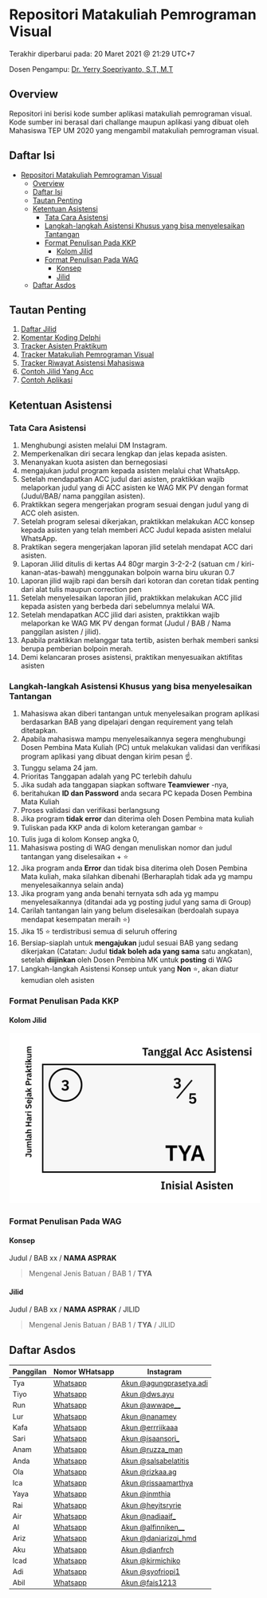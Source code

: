 # Repositori Matakuliah Pemrograman Visual

Terakhir diperbarui pada: 20 Maret 2021 @ 21:29 UTC+7

Dosen Pengampu: [Dr. Yerry Soepriyanto, S.T, M.T](https://scholar.google.com/citations?user=JruNllQAAAAJ&hl=en)

## Overview

Repositori ini berisi kode sumber aplikasi matakuliah pemrograman visual. Kode sumber ini berasal dari challange maupun aplikasi yang dibuat oleh Mahasiswa TEP UM 2020 yang mengambil matakuliah pemrograman visual.

## Daftar Isi

- [Repositori Matakuliah Pemrograman Visual](#repositori-matakuliah-pemrograman-visual)
  - [Overview](#overview)
  - [Daftar Isi](#daftar-isi)
  - [Tautan Penting](#tautan-penting)
  - [Ketentuan Asistensi](#ketentuan-asistensi)
    - [Tata Cara Asistensi](#tata-cara-asistensi)
    - [Langkah-langkah Asistensi Khusus yang bisa menyelesaikan Tantangan](#langkah-langkah-asistensi-khusus-yang-bisa-menyelesaikan-tantangan)
    - [Format Penulisan Pada KKP](#format-penulisan-pada-kkp)
      - [Kolom Jilid](#kolom-jilid)
    - [Format Penulisan Pada WAG](#format-penulisan-pada-wag)
      - [Konsep](#konsep)
      - [Jilid](#jilid)
  - [Daftar Asdos](#daftar-asdos)


## Tautan Penting

1. [Daftar Jilid](/daftar-judul.md)
2. [Komentar Koding Delphi](/komentar.md)
3. [Tracker Asisten Praktikum](https://tep.my.id/pv-asdos-kosong)
4. [Tracker Matakuliah Pemrograman Visual](https://tep.my.id/pv-tracker)
5. [Tracker Riwayat Asistensi Mahasiswa](https://tep.my.id/pv-tracker-kelas)
6. [Contoh Jilid Yang Acc](https://docs.google.com/spreadsheets/d/e/2PACX-1vRdobAxcaSManychgNh7PSZ6oCzVMsGSQBIk_gr6iecvZzvpWBoWefWZbR0mRv4Q_HbCJNAqTyGzn7P/pubhtml)
7. [Contoh Aplikasi](https://github.com/teknologi-pendidikan/matkul-pemrograman-visual)

## Ketentuan Asistensi

### Tata Cara Asistensi

1. Menghubungi asisten melalui DM Instagram.
2. Memperkenalkan diri secara lengkap dan jelas kepada asisten.
3. Menanyakan kuota asisten dan bernegosiasi
4. mengajukan judul program kepada asisten melalui chat WhatsApp.
5. Setelah mendapatkan ACC judul dari asisten, praktikkan wajib melaporkan judul yang di ACC asisten ke WAG MK PV dengan format (Judul/BAB/ nama panggilan asisten).
6. Praktikkan segera mengerjakan program sesuai dengan judul yang di ACC oleh asisten.
7. Setelah program selesai dikerjakan, praktikkan melakukan ACC konsep kepada asisten yang telah memberi ACC Judul kepada asisten melalui WhatsApp.
8. Praktikan segera mengerjakan laporan jilid setelah mendapat ACC dari asisten.
9. Laporan Jilid ditulis di kertas A4 80gr margin 3-2-2-2 (satuan cm / kiri-kanan-atas-bawah) menggunakan bolpoin warna biru ukuran 0.7
10. Laporan jilid wajib rapi dan bersih dari kotoran dan coretan tidak penting dari alat tulis maupun correction pen
11. Setelah menyelesaikan laporan jilid, praktikkan melakukan ACC jilid kepada asisten yang berbeda dari sebelumnya melalui WA.
12. Setelah mendapatkan ACC jilid dari asisten, praktikkan wajib melaporkan ke WAG MK PV dengan format (Judul / BAB / Nama panggilan asisten / jilid).
13. Apabila praktikkan melanggar tata tertib, asisten berhak memberi sanksi berupa pemberian bolpoin merah.
14. Demi kelancaran proses asistensi, praktikan menyesuaikan aktifitas asisten

### Langkah-langkah Asistensi Khusus yang bisa menyelesaikan Tantangan

1. Mahasiswa akan diberi tantangan untuk menyelesaikan program aplikasi berdasarkan BAB yang dipelajari dengan requirement yang telah ditetapkan.
2. Apabila mahasiswa mampu menyelesaikannya segera menghubungi Dosen Pembina Mata Kuliah (PC) untuk melakukan validasi dan verifikasi program aplikasi yang dibuat dengan kirim pesan ☝️.
3. Tunggu selama 24 jam.
4. Prioritas Tanggapan adalah yang PC terlebih dahulu
5. Jika sudah ada tanggapan siapkan software **Teamviewer** -nya,
6. beritahukan **ID dan Password** anda secara PC kepada Dosen Pembina Mata Kuliah
7. Proses validasi dan verifikasi berlangsung
8. Jika program **tidak error** dan diterima oleh Dosen Pembina mata kuliah
9. Tuliskan pada KKP anda di kolom keterangan gambar ⭐
10. Tulis juga di kolom Konsep angka 0,
11. Mahasiswa posting  di WAG dengan menuliskan nomor dan judul tantangan yang diselesaikan + ⭐
12. Jika program anda **Error** dan tidak bisa diterima oleh Dosen Pembina Mata kuliah, maka silahkan dibenahi (Berharaplah tidak ada yg mampu menyelesaikannya selain anda)
13. Jika program yang anda benahi ternyata sdh ada yg mampu menyelesaikannya (ditandai ada yg posting judul yang sama di Group)
14. Carilah tantangan lain yang belum diselesaikan (berdoalah supaya mendapat kesempatan meraih ⭐)
15. Jika 15 ⭐ terdistribusi semua di seluruh offering
16. Bersiap-siaplah untuk **mengajukan** judul sesuai BAB yang sedang dikerjakan (Catatan: Judul **tidak boleh ada yang sama** satu angkatan), setelah **diijinkan** oleh Dosen Pembina MK untuk **posting** di WAG
17. Langkah-langkah Asistensi Konsep untuk yang **Non** ⭐, akan diatur kemudian oleh asisten

### Format Penulisan Pada KKP

#### Kolom Jilid

![Penulisan Jilid](/docs/penulisan-kkp-jilid.jpg)

### Format Penulisan Pada WAG

#### Konsep

Judul / BAB xx / **NAMA ASPRAK**

> Mengenal Jenis Batuan / BAB 1 / **TYA**

#### Jilid

Judul / BAB xx / **NAMA ASPRAK** / JILID

> Mengenal Jenis Batuan / BAB 1 / **TYA** / JILID

## Daftar Asdos

| Panggilan | Nomor WHatsapp                          | Instagram                                                          |
| --------- | --------------------------------------- | ------------------------------------------------------------------ |
| Tya       | [Whatsapp](https://wa.me/6281249319720) | [Akun @agungprasetya.adi](https://instagram.com/agungprasetya.adi) |
| Tiyo      | [Whatsapp](https://wa.me/62)            | [Akun @dws.ayu](https://instagram.com/dws.ayu)                     |
| Run       | [Whatsapp](https://wa.me/62)            | [Akun @awwape__](https://instagram.com/awwape__)                   |
| Lur       | [Whatsapp](https://wa.me/62)            | [Akun @nanamey](https://instagram.com/nanamey)                     |
| Kafa      | [Whatsapp](https://wa.me/62)            | [Akun @errriikaaa](https://instagram.com/errriikaaa)               |
| Sari      | [Whatsapp](https://wa.me/62)            | [Akun @isaansori_](https://instagram.com/isaansori_)               |
| Anam      | [Whatsapp](https://wa.me/62)            | [Akun @ruzza_man](https://instagram.com/ruzza_man)                 |
| Anda      | [Whatsapp](https://wa.me/62)            | [Akun @salsabelatitis](https://instagram.com/salsabelatitis)       |
| Ola       | [Whatsapp](https://wa.me/62)            | [Akun @rizkaa.ag](https://instagram.com/rizkaa.ag)                 |
| Ica       | [Whatsapp](https://wa.me/62)            | [Akun @rissaamarthya](https://instagram.com/rissaamarthya)         |
| Yaya      | [Whatsapp](https://wa.me/62)            | [Akun @inmthia](https://instagram.com/inmthia)                     |
| Rai       | [Whatsapp](https://wa.me/62)            | [Akun @heyitsryrie](https://instagram.com/heyitsryrie)             |
| Air       | [Whatsapp](https://wa.me/62)            | [Akun @nadiaaif_](https://instagram.com/nadiaaif_)                 |
| Al        | [Whatsapp](https://wa.me/62)            | [Akun @alfinniken__](https://instagram.com/alfinniken__)           |
| Ariz      | [Whatsapp](https://wa.me/62)            | [Akun @daniarizqi_hmd](https://instagram.com/daniarizqi_hmd)       |
| Aku       | [Whatsapp](https://wa.me/62)            | [Akun @dianfrch](https://instagram.com/dianfrch)                   |
| Icad      | [Whatsapp](https://wa.me/62)            | [Akun @kirmichiko](https://instagram.com/kirmichiko)               |
| Adi       | [Whatsapp](https://wa.me/62)            | [Akun @syofriopi1](https://instagram.com/syofriopi1)               |
| Abil      | [Whatsapp](https://wa.me/62)            | [Akun @fais1213](https://instagram.com/fais1213)                   |
